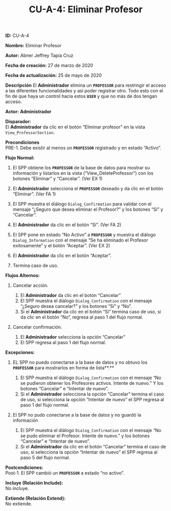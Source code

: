 ﻿---
layout: page
title: "CU-A-4: Eliminar Profesor"
permalink: /design-specification/uc-descriptions/administrator/cu-a-4/
hide_hero: true
---

**ID:** CU-A-4

**Nombre:** Eliminar Profesor

**Autor:** Abner Jeffrey Tapia Cruz

**Fecha de creación:** 27 de marzo de 2020

**Fecha de actualización:** 25 de mayo de 2020

**Descripción** 
El **Administrador** elimina un **`PROFESSOR`** para restringir el acceso a las diferentes funcionalidades y así poder registrar otro. Todo esto con el fin de que haya un control hacia estos **`USER`** y que no más de dos tengan acceso.

**Actor:** **Administrador**

**Disparador:**  
El **Administrador** da clic en el botón “Eliminar profesor” en la vista `View_ProfessorSection`.

**Precondiciones**  
PRE-1. Debe existir al menos un **`PROFESSOR`** registrado y en estado “Activo”.

**Flujo Normal:**  
1. El SPP obtiene los **`PROFESSOR`** de la base de datos para mostrar su información y listarlos en la vista (“View_DeleteProfessor”) con los botones “Eliminar” y “Cancelar”. (Ver EX 1)

2. El **Administrador** selecciona el **`PROFESSOR`** deseado y da clic en el botón “Eliminar”. (Ver FA 1)

3. El SPP muestra el diálogo `Dialog_Confirmation` para validar con el mensaje “¿Seguro que desea eliminar el Profesor?” y los botones “Sí” y “Cancelar”.

4. El **Administrador** da clic en el botón “Sí”. (Ver FA 2)

5. El SPP pone en estado “No Activo” a **`PROFESSOR`** y muestra el diálogo `Dialog_Information` con el mensaje “Se ha eliminado el Profesor exitosamente” y el botón “Aceptar”. (Ver EX 2)

6. El **Administrador** da clic en el botón “Aceptar”.

7. Termina caso de uso.

**Flujos Alternos:**  

1. Cancelar acción.

	1. El **Administrador** da clic en el botón “Cancelar”
	2. El SPP muestra el diálogo `Dialog_Confirmation` con el mensaje “¿Seguro desea cancelar?” y los botones “Sí” y “No”.
	3. Si el **Administrador** da clic en el botón “Sí” termina caso de uso, si da clic en el botón “No”, regresa al paso 1 del flujo normal.

2. Cancelar confirmación.

	1. El **Administrador** selecciona la opción “Cancelar”
	2. El SPP regresa al paso 1 del flujo normal.

**Excepciones:**  

1. EL SPP no puedo conectarse a la base de datos y no obtuvo los **`PROFESSOR`** para mostrarlos en forma de lista**.**

	1. El SPP muestra el diálogo `Dialog_Confirmation` con el mensaje “No se pudieron obtener los Profesores activos. Intente de nuevo.” Y los botones “Cancelar” e “Intentar de nuevo”.
	2. Si el **Administrador** selecciona la opción “Cancelar” termina el caso de uso, si selecciona la opción “Intentar de nuevo” el SPP regresa al paso 1 del flujo normal.

2. El SPP no pudo conectarse a la base de datos y no guardó la información

	1. El SPP muestra el diálogo `Dialog_Confirmation` con el mensaje “No se pudo eliminar el Profesor. Intente de nuevo.” y los botones “Cancelar” e “Intentar de nuevo”.
	2. Si el **Administrador** da clic en el botón “Cancelar” termina el caso de uso, si selecciona la opción “Intentar de nuevo” el SPP regresa al paso 5 del flujo normal.

**Postcondiciones:**  
Post-1. El SPP cambió un **`PROFESSOR`** a estado “no activo”.

**Incluye (Relación Include):**  
No incluye.

**Extiende (Relación Extend):**  
No extiende.
